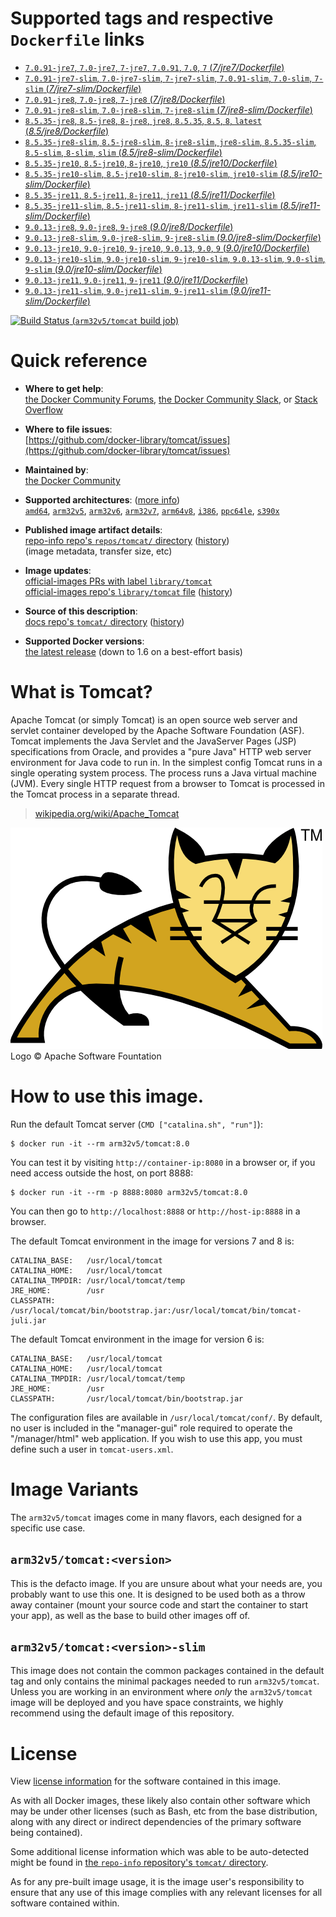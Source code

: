 <!--

********************************************************************************

WARNING:

    DO NOT EDIT "tomcat/README.md"

    IT IS AUTO-GENERATED

    (from the other files in "tomcat/" combined with a set of templates)

********************************************************************************

-->

# Supported tags and respective `Dockerfile` links

-	[`7.0.91-jre7`, `7.0-jre7`, `7-jre7`, `7.0.91`, `7.0`, `7` (*7/jre7/Dockerfile*)](https://github.com/docker-library/tomcat/blob/92855dba2d4edffc55bc04f9b779a0826747ff4c/7/jre7/Dockerfile)
-	[`7.0.91-jre7-slim`, `7.0-jre7-slim`, `7-jre7-slim`, `7.0.91-slim`, `7.0-slim`, `7-slim` (*7/jre7-slim/Dockerfile*)](https://github.com/docker-library/tomcat/blob/92855dba2d4edffc55bc04f9b779a0826747ff4c/7/jre7-slim/Dockerfile)
-	[`7.0.91-jre8`, `7.0-jre8`, `7-jre8` (*7/jre8/Dockerfile*)](https://github.com/docker-library/tomcat/blob/92855dba2d4edffc55bc04f9b779a0826747ff4c/7/jre8/Dockerfile)
-	[`7.0.91-jre8-slim`, `7.0-jre8-slim`, `7-jre8-slim` (*7/jre8-slim/Dockerfile*)](https://github.com/docker-library/tomcat/blob/92855dba2d4edffc55bc04f9b779a0826747ff4c/7/jre8-slim/Dockerfile)
-	[`8.5.35-jre8`, `8.5-jre8`, `8-jre8`, `jre8`, `8.5.35`, `8.5`, `8`, `latest` (*8.5/jre8/Dockerfile*)](https://github.com/docker-library/tomcat/blob/63d1d9301744525ccb96a016be29aaec19d0a5c3/8.5/jre8/Dockerfile)
-	[`8.5.35-jre8-slim`, `8.5-jre8-slim`, `8-jre8-slim`, `jre8-slim`, `8.5.35-slim`, `8.5-slim`, `8-slim`, `slim` (*8.5/jre8-slim/Dockerfile*)](https://github.com/docker-library/tomcat/blob/63d1d9301744525ccb96a016be29aaec19d0a5c3/8.5/jre8-slim/Dockerfile)
-	[`8.5.35-jre10`, `8.5-jre10`, `8-jre10`, `jre10` (*8.5/jre10/Dockerfile*)](https://github.com/docker-library/tomcat/blob/63d1d9301744525ccb96a016be29aaec19d0a5c3/8.5/jre10/Dockerfile)
-	[`8.5.35-jre10-slim`, `8.5-jre10-slim`, `8-jre10-slim`, `jre10-slim` (*8.5/jre10-slim/Dockerfile*)](https://github.com/docker-library/tomcat/blob/63d1d9301744525ccb96a016be29aaec19d0a5c3/8.5/jre10-slim/Dockerfile)
-	[`8.5.35-jre11`, `8.5-jre11`, `8-jre11`, `jre11` (*8.5/jre11/Dockerfile*)](https://github.com/docker-library/tomcat/blob/63d1d9301744525ccb96a016be29aaec19d0a5c3/8.5/jre11/Dockerfile)
-	[`8.5.35-jre11-slim`, `8.5-jre11-slim`, `8-jre11-slim`, `jre11-slim` (*8.5/jre11-slim/Dockerfile*)](https://github.com/docker-library/tomcat/blob/63d1d9301744525ccb96a016be29aaec19d0a5c3/8.5/jre11-slim/Dockerfile)
-	[`9.0.13-jre8`, `9.0-jre8`, `9-jre8` (*9.0/jre8/Dockerfile*)](https://github.com/docker-library/tomcat/blob/d78c9c4369915a4f9c087e85f7d79ed51e1f8dd9/9.0/jre8/Dockerfile)
-	[`9.0.13-jre8-slim`, `9.0-jre8-slim`, `9-jre8-slim` (*9.0/jre8-slim/Dockerfile*)](https://github.com/docker-library/tomcat/blob/d78c9c4369915a4f9c087e85f7d79ed51e1f8dd9/9.0/jre8-slim/Dockerfile)
-	[`9.0.13-jre10`, `9.0-jre10`, `9-jre10`, `9.0.13`, `9.0`, `9` (*9.0/jre10/Dockerfile*)](https://github.com/docker-library/tomcat/blob/d78c9c4369915a4f9c087e85f7d79ed51e1f8dd9/9.0/jre10/Dockerfile)
-	[`9.0.13-jre10-slim`, `9.0-jre10-slim`, `9-jre10-slim`, `9.0.13-slim`, `9.0-slim`, `9-slim` (*9.0/jre10-slim/Dockerfile*)](https://github.com/docker-library/tomcat/blob/d78c9c4369915a4f9c087e85f7d79ed51e1f8dd9/9.0/jre10-slim/Dockerfile)
-	[`9.0.13-jre11`, `9.0-jre11`, `9-jre11` (*9.0/jre11/Dockerfile*)](https://github.com/docker-library/tomcat/blob/d78c9c4369915a4f9c087e85f7d79ed51e1f8dd9/9.0/jre11/Dockerfile)
-	[`9.0.13-jre11-slim`, `9.0-jre11-slim`, `9-jre11-slim` (*9.0/jre11-slim/Dockerfile*)](https://github.com/docker-library/tomcat/blob/d78c9c4369915a4f9c087e85f7d79ed51e1f8dd9/9.0/jre11-slim/Dockerfile)

[![Build Status](https://doi-janky.infosiftr.net/job/multiarch/job/arm32v5/job/tomcat/badge/icon) (`arm32v5/tomcat` build job)](https://doi-janky.infosiftr.net/job/multiarch/job/arm32v5/job/tomcat/)

# Quick reference

-	**Where to get help**:  
	[the Docker Community Forums](https://forums.docker.com/), [the Docker Community Slack](https://blog.docker.com/2016/11/introducing-docker-community-directory-docker-community-slack/), or [Stack Overflow](https://stackoverflow.com/search?tab=newest&q=docker)

-	**Where to file issues**:  
	[https://github.com/docker-library/tomcat/issues](https://github.com/docker-library/tomcat/issues)

-	**Maintained by**:  
	[the Docker Community](https://github.com/docker-library/tomcat)

-	**Supported architectures**: ([more info](https://github.com/docker-library/official-images#architectures-other-than-amd64))  
	[`amd64`](https://hub.docker.com/r/amd64/tomcat/), [`arm32v5`](https://hub.docker.com/r/arm32v5/tomcat/), [`arm32v6`](https://hub.docker.com/r/arm32v6/tomcat/), [`arm32v7`](https://hub.docker.com/r/arm32v7/tomcat/), [`arm64v8`](https://hub.docker.com/r/arm64v8/tomcat/), [`i386`](https://hub.docker.com/r/i386/tomcat/), [`ppc64le`](https://hub.docker.com/r/ppc64le/tomcat/), [`s390x`](https://hub.docker.com/r/s390x/tomcat/)

-	**Published image artifact details**:  
	[repo-info repo's `repos/tomcat/` directory](https://github.com/docker-library/repo-info/blob/master/repos/tomcat) ([history](https://github.com/docker-library/repo-info/commits/master/repos/tomcat))  
	(image metadata, transfer size, etc)

-	**Image updates**:  
	[official-images PRs with label `library/tomcat`](https://github.com/docker-library/official-images/pulls?q=label%3Alibrary%2Ftomcat)  
	[official-images repo's `library/tomcat` file](https://github.com/docker-library/official-images/blob/master/library/tomcat) ([history](https://github.com/docker-library/official-images/commits/master/library/tomcat))

-	**Source of this description**:  
	[docs repo's `tomcat/` directory](https://github.com/docker-library/docs/tree/master/tomcat) ([history](https://github.com/docker-library/docs/commits/master/tomcat))

-	**Supported Docker versions**:  
	[the latest release](https://github.com/docker/docker-ce/releases/latest) (down to 1.6 on a best-effort basis)

# What is Tomcat?

Apache Tomcat (or simply Tomcat) is an open source web server and servlet container developed by the Apache Software Foundation (ASF). Tomcat implements the Java Servlet and the JavaServer Pages (JSP) specifications from Oracle, and provides a "pure Java" HTTP web server environment for Java code to run in. In the simplest config Tomcat runs in a single operating system process. The process runs a Java virtual machine (JVM). Every single HTTP request from a browser to Tomcat is processed in the Tomcat process in a separate thread.

> [wikipedia.org/wiki/Apache_Tomcat](https://en.wikipedia.org/wiki/Apache_Tomcat)

![logo](https://raw.githubusercontent.com/docker-library/docs/8e31eb93a02d504d0cfe1da435aa31b377fc627d/tomcat/logo.png)Logo &copy; Apache Software Fountation

# How to use this image.

Run the default Tomcat server (`CMD ["catalina.sh", "run"]`):

```console
$ docker run -it --rm arm32v5/tomcat:8.0
```

You can test it by visiting `http://container-ip:8080` in a browser or, if you need access outside the host, on port 8888:

```console
$ docker run -it --rm -p 8888:8080 arm32v5/tomcat:8.0
```

You can then go to `http://localhost:8888` or `http://host-ip:8888` in a browser.

The default Tomcat environment in the image for versions 7 and 8 is:

	CATALINA_BASE:   /usr/local/tomcat
	CATALINA_HOME:   /usr/local/tomcat
	CATALINA_TMPDIR: /usr/local/tomcat/temp
	JRE_HOME:        /usr
	CLASSPATH:       /usr/local/tomcat/bin/bootstrap.jar:/usr/local/tomcat/bin/tomcat-juli.jar

The default Tomcat environment in the image for version 6 is:

	CATALINA_BASE:   /usr/local/tomcat
	CATALINA_HOME:   /usr/local/tomcat
	CATALINA_TMPDIR: /usr/local/tomcat/temp
	JRE_HOME:        /usr
	CLASSPATH:       /usr/local/tomcat/bin/bootstrap.jar

The configuration files are available in `/usr/local/tomcat/conf/`. By default, no user is included in the "manager-gui" role required to operate the "/manager/html" web application. If you wish to use this app, you must define such a user in `tomcat-users.xml`.

# Image Variants

The `arm32v5/tomcat` images come in many flavors, each designed for a specific use case.

## `arm32v5/tomcat:<version>`

This is the defacto image. If you are unsure about what your needs are, you probably want to use this one. It is designed to be used both as a throw away container (mount your source code and start the container to start your app), as well as the base to build other images off of.

## `arm32v5/tomcat:<version>-slim`

This image does not contain the common packages contained in the default tag and only contains the minimal packages needed to run `arm32v5/tomcat`. Unless you are working in an environment where *only* the `arm32v5/tomcat` image will be deployed and you have space constraints, we highly recommend using the default image of this repository.

# License

View [license information](https://www.apache.org/licenses/LICENSE-2.0) for the software contained in this image.

As with all Docker images, these likely also contain other software which may be under other licenses (such as Bash, etc from the base distribution, along with any direct or indirect dependencies of the primary software being contained).

Some additional license information which was able to be auto-detected might be found in [the `repo-info` repository's `tomcat/` directory](https://github.com/docker-library/repo-info/tree/master/repos/tomcat).

As for any pre-built image usage, it is the image user's responsibility to ensure that any use of this image complies with any relevant licenses for all software contained within.
